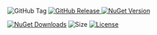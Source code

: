 ![GitHub Tag](https://img.shields.io/github/v/tag/TJC-Tools/TJC.Collection.Core) [![GitHub Release](https://img.shields.io/github/v/release/TJC-Tools/TJC.Collection.Core)
](https://github.com/TJC-Tools/TJC.Collection.Core/releases/latest) [![NuGet Version](https://img.shields.io/nuget/v/TJC.Collection.Core)](https://www.nuget.org/packages/TJC.Collection.Core)

[![NuGet Downloads](https://img.shields.io/nuget/dt/TJC.Collection.Core)](https://www.nuget.org/packages/TJC.Collection.Core) ![Size](https://img.shields.io/github/repo-size/TJC-Tools/TJC.Collection.Core) [![License](https://img.shields.io/github/license/TJC-Tools/TJC.Collection.Core.svg)](LICENSE)
